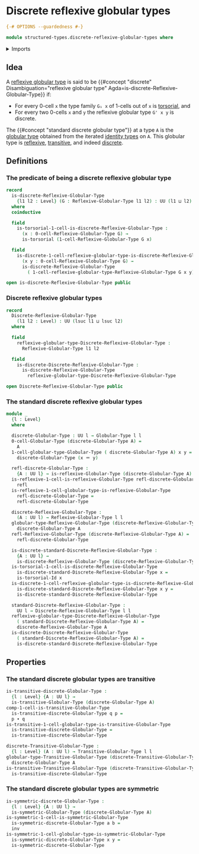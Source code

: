# Discrete reflexive globular types

```agda
{-# OPTIONS --guardedness #-}

module structured-types.discrete-reflexive-globular-types where
```

<details><summary>Imports</summary>

```agda
open import foundation.identity-types
open import foundation.torsorial-type-families
open import foundation.universe-levels

open import structured-types.globular-types
open import structured-types.reflexive-globular-types
open import structured-types.symmetric-globular-types
open import structured-types.transitive-globular-types
```

</details>

## Idea

A [reflexive globular type](structured-types.reflexive-globular-types.md) is
said to be
{{#concept "discrete" Disambiguation="reflexive globular type" Agda=is-discrete-Reflexive-Globular-Type}}
if:

- For every 0-cell `x` the type family `G₁ x` of 1-cells out of `x` is
  [torsorial](foundation-core.torsorial-type-families.md), and
- For every two 0-cells `x` and `y` the reflexive globular type `G' x y` is
  discrete.

The {{#concept "standard discrete globular type"}} at a type `A` is the
[globular type](structured-types.globular-types.md) obtained from the iterated
[identity types](foundation-core.identity-types.md) on `A`. This globular type
is [reflexive](structured-types.reflexive-globular-types.md),
[transitive](structured-types.transitive-globular-types.md), and indeed
[discrete](structured-types.discrete-reflexive-globular-types.md).

## Definitions

### The predicate of being a discrete reflexive globular type

```agda
record
  is-discrete-Reflexive-Globular-Type
    {l1 l2 : Level} (G : Reflexive-Globular-Type l1 l2) : UU (l1 ⊔ l2)
  where
  coinductive

  field
    is-torsorial-1-cell-is-discrete-Reflexive-Globular-Type :
      (x : 0-cell-Reflexive-Globular-Type G) →
      is-torsorial (1-cell-Reflexive-Globular-Type G x)

  field
    is-discrete-1-cell-reflexive-globular-type-is-discrete-Reflexive-Globular-Type :
      (x y : 0-cell-Reflexive-Globular-Type G) →
      is-discrete-Reflexive-Globular-Type
        ( 1-cell-reflexive-globular-type-Reflexive-Globular-Type G x y)

open is-discrete-Reflexive-Globular-Type public
```

### Discrete reflexive globular types

```agda
record
  Discrete-Reflexive-Globular-Type
    (l1 l2 : Level) : UU (lsuc l1 ⊔ lsuc l2)
  where

  field
    reflexive-globular-type-Discrete-Reflexive-Globular-Type :
      Reflexive-Globular-Type l1 l2

  field
    is-discrete-Discrete-Reflexive-Globular-Type :
      is-discrete-Reflexive-Globular-Type
        reflexive-globular-type-Discrete-Reflexive-Globular-Type

open Discrete-Reflexive-Globular-Type public
```

### The standard discrete reflexive globular types

```agda
module _
  {l : Level}
  where

  discrete-Globular-Type : UU l → Globular-Type l l
  0-cell-Globular-Type (discrete-Globular-Type A) =
    A
  1-cell-globular-type-Globular-Type ( discrete-Globular-Type A) x y =
    discrete-Globular-Type (x ＝ y)

  refl-discrete-Globular-Type :
    {A : UU l} → is-reflexive-Globular-Type (discrete-Globular-Type A)
  is-reflexive-1-cell-is-reflexive-Globular-Type refl-discrete-Globular-Type x =
    refl
  is-reflexive-1-cell-globular-type-is-reflexive-Globular-Type
    refl-discrete-Globular-Type =
    refl-discrete-Globular-Type

  discrete-Reflexive-Globular-Type :
    (A : UU l) → Reflexive-Globular-Type l l
  globular-type-Reflexive-Globular-Type (discrete-Reflexive-Globular-Type A) =
    discrete-Globular-Type A
  refl-Reflexive-Globular-Type (discrete-Reflexive-Globular-Type A) =
    refl-discrete-Globular-Type

  is-discrete-standard-Discrete-Reflexive-Globular-Type :
    {A : UU l} →
    is-discrete-Reflexive-Globular-Type (discrete-Reflexive-Globular-Type A)
  is-torsorial-1-cell-is-discrete-Reflexive-Globular-Type
    is-discrete-standard-Discrete-Reflexive-Globular-Type x =
    is-torsorial-Id x
  is-discrete-1-cell-reflexive-globular-type-is-discrete-Reflexive-Globular-Type
    is-discrete-standard-Discrete-Reflexive-Globular-Type x y =
    is-discrete-standard-Discrete-Reflexive-Globular-Type

  standard-Discrete-Reflexive-Globular-Type :
    UU l → Discrete-Reflexive-Globular-Type l l
  reflexive-globular-type-Discrete-Reflexive-Globular-Type
    ( standard-Discrete-Reflexive-Globular-Type A) =
    discrete-Reflexive-Globular-Type A
  is-discrete-Discrete-Reflexive-Globular-Type
    ( standard-Discrete-Reflexive-Globular-Type A) =
    is-discrete-standard-Discrete-Reflexive-Globular-Type
```

## Properties

### The standard discrete globular types are transitive

```agda
is-transitive-discrete-Globular-Type :
  {l : Level} {A : UU l} →
  is-transitive-Globular-Type (discrete-Globular-Type A)
comp-1-cell-is-transitive-Globular-Type
  is-transitive-discrete-Globular-Type q p =
  p ∙ q
is-transitive-1-cell-globular-type-is-transitive-Globular-Type
  is-transitive-discrete-Globular-Type =
  is-transitive-discrete-Globular-Type

discrete-Transitive-Globular-Type :
  {l : Level} (A : UU l) → Transitive-Globular-Type l l
globular-type-Transitive-Globular-Type (discrete-Transitive-Globular-Type A) =
  discrete-Globular-Type A
is-transitive-Transitive-Globular-Type (discrete-Transitive-Globular-Type A) =
  is-transitive-discrete-Globular-Type
```

### The standard discrete globular types are symmetric

```agda
is-symmetric-discrete-Globular-Type :
  {l : Level} {A : UU l} →
  is-symmetric-Globular-Type (discrete-Globular-Type A)
is-symmetric-1-cell-is-symmetric-Globular-Type
  is-symmetric-discrete-Globular-Type a b =
  inv
is-symmetric-1-cell-globular-type-is-symmetric-Globular-Type
  is-symmetric-discrete-Globular-Type x y =
  is-symmetric-discrete-Globular-Type
```
